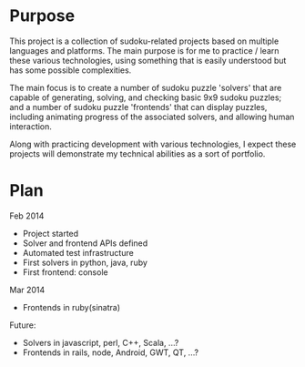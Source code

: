 Purpose
=======

This project is a collection of sudoku-related projects based on multiple languages and platforms. The main purpose is for me to practice / learn these various technologies, using something that is easily understood but has some possible complexities.

The main focus is to create a number of sudoku puzzle 'solvers' that are capable of generating, solving, and checking basic 9x9 sudoku puzzles; and a number of sudoku puzzle 'frontends' that can display puzzles, including animating progress of the associated solvers, and allowing human interaction.

Along with practicing development with various technologies, I expect these projects will demonstrate my technical abilities as a sort of portfolio.



Plan
====

Feb 2014
- Project started
- Solver and frontend APIs defined
- Automated test infrastructure
- First solvers in python, java, ruby
- First frontend: console

Mar 2014
- Frontends in ruby(sinatra)


Future:
- Solvers in javascript, perl, C++, Scala, ...?
- Frontends in rails, node, Android, GWT, QT, ...?


